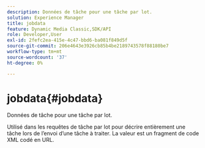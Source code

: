 ```yaml
---
description: Données de tâche pour une tâche par lot.
solution: Experience Manager
title: jobdata
feature: Dynamic Media Classic,SDK/API
role: Developer,User
exl-id: 2fefc2ea-415e-4c47-bbd6-ba081f849d5f
source-git-commit: 206e4643e3926cb85b4be2189743578f88180be7
workflow-type: tm+mt
source-wordcount: '37'
ht-degree: 0%

---
```


# jobdata{#jobdata}

Données de tâche pour une tâche par lot.

Utilisé dans les requêtes de tâche par lot pour décrire entièrement une tâche lors de l’envoi d’une tâche à traiter. La valeur est un fragment de code XML codé en URL.
